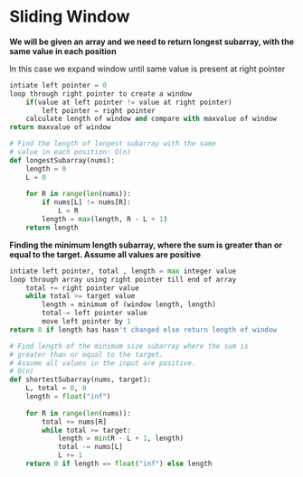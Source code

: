 # Sliding Window

**We will be given an array and we need to return longest subarray, with the same value in each position**

In this case we expand window until same value is present at right pointer
```python
intiate left pointer = 0
loop through right pointer to create a window
    if(value at left pointer != value at right pointer)
        left pointer = right pointer
    calculate length of window and compare with maxvalue of window
return maxvalue of window
```
```python
# Find the length of longest subarray with the same 
# value in each position: O(n)
def longestSubarray(nums):
    length = 0
    L = 0
    
    for R in range(len(nums)):
        if nums[L] != nums[R]:
            L = R 
        length = max(length, R - L + 1)
    return length
```
**Finding the minimum length subarray, where the sum is greater than or equal to the target. Assume all values are positive**
```python
intiate left pointer, total , length = max integer value 
loop through array using right pointer till end of array    
    total += right pointer value
    while total >= target value
        length = minimum of (window length, length) 
        total-= left pointer value
        move left pointer by 1
return 0 if length has hasn't changed else return length of window
```
```python
# Find length of the minimum size subarray where the sum is 
# greater than or equal to the target.
# Assume all values in the input are positive.
# O(n)
def shortestSubarray(nums, target):
    L, total = 0, 0
    length = float("inf")
    
    for R in range(len(nums)):
        total += nums[R]
        while total >= target:
            length = min(R - L + 1, length)
            total -= nums[L]
            L += 1
    return 0 if length == float("inf") else length
 ```
